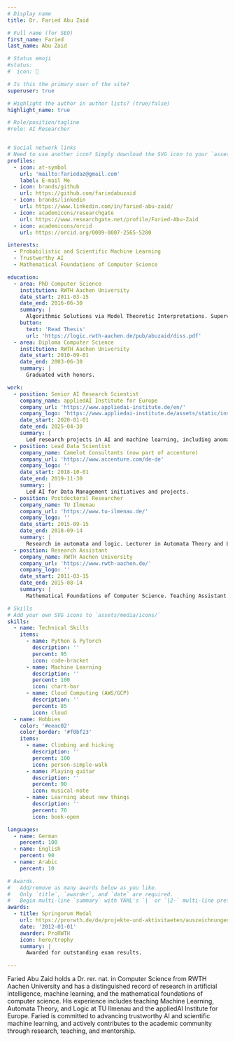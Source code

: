 ```yaml
---
# Display name
title: Dr. Faried Abu Zaid

# Full name (for SEO)
first_name: Faried
last_name: Abu Zaid

# Status emoji
#status:
#  icon: 🚀

# Is this the primary user of the site?
superuser: true

# Highlight the author in author lists? (true/false)
highlight_name: true

# Role/position/tagline
#role: AI Researcher


# Social network links
# Need to use another icon? Simply download the SVG icon to your `assets/media/icons/` folder.
profiles:
  - icon: at-symbol
    url: 'mailto:fariedaz@gmail.com'
    label: E-mail Me
  - icon: brands/github
    url: https://github.com/fariedabuzaid
  - icon: brands/linkedin
    url: https://www.linkedin.com/in/faried-abu-zaid/
  - icon: academicons/researchgate
    url: https://www.researchgate.net/profile/Faried-Abu-Zaid
  - icon: academicons/orcid
    url: https://orcid.org/0009-0007-2565-5280

interests:
  - Probabilistic and Scientific Machine Learning
  - Trustworthy AI
  - Mathematical Foundations of Computer Science

education:
  - area: PhD Computer Science 
    institution: RWTH Aachen University
    date_start: 2011-03-15
    date_end: 2016-06-30
    summary: |
      Algorithmic Solutions via Model Theoretic Interpretations. Supervised by Prof. Erich Grädel
    button:
      text: 'Read Thesis'
      url: 'https://logic.rwth-aachen.de/pub/abuzaid/diss.pdf'
  - area: Diploma Computer Science
    institution: RWTH Aachen University
    date_start: 2010-09-01
    date_end: 2003-06-30
    summary: |
      Graduated with honors.

work:
  - position: Senior AI Research Scientist
    company_name: appliedAI Institute for Europe
    company_url: 'https://www.appliedai-institute.de/en/'
    company_logo: 'https://www.appliedai-institute.de/assets/static/institute/favicon-32x32.png'
    date_start: 2020-01-01
    date_end: 2025-04-30
    summary: |
      Led research projects in AI and machine learning, including anomaly detection and simulation based inference. Science communication and teaching.
  - position: Lead Data Scientist
    company_name: Camelot Consultants (now part of accenture)
    company_url: 'https://www.accenture.com/de-de'
    company_logo: ''
    date_start: 2018-10-01
    date_end: 2019-11-30
    summary: |
      Led AI for Data Management initiatives and projects.
  - position: Postdoctoral Researcher
    company_name: TU Ilmenau
    company_url: 'https://www.tu-ilmenau.de/'
    company_logo: ''
    date_start: 2015-09-15
    date_end: 2018-09-14
    summary: |
      Research in automata and logic. Lecturer in Automata Theory and Logic Programming.
  - position: Research Assistant
    company_name: RWTH Aachen University
    company_url: 'https://www.rwth-aachen.de/'
    company_logo: ''
    date_start: 2011-03-15
    date_end: 2015-08-14
    summary: |
      Mathematical Foundations of Computer Science. Teaching Assistant.

# Skills
# Add your own SVG icons to `assets/media/icons/`
skills:
  - name: Technical Skills
    items:
      - name: Python & PyTorch
        description: ''
        percent: 95
        icon: code-bracket
      - name: Machine Learning
        description: ''
        percent: 100
        icon: chart-bar
      - name: Cloud Computing (AWS/GCP)
        description: ''
        percent: 85
        icon: cloud
  - name: Hobbies
    color: '#eeac02'
    color_border: '#f0bf23'
    items:
      - name: Climbing and hicking
        description: ''
        percent: 100
        icon: person-simple-walk
      - name: Playing guitar
        description: ''
        percent: 90
        icon: musical-note
      - name: Learning about new things
        description: ''
        percent: 70
        icon: book-open

languages:
  - name: German
    percent: 100
  - name: English
    percent: 90
  - name: Arabic
    percent: 10

# Awards.
#   Add/remove as many awards below as you like.
#   Only `title`, `awarder`, and `date` are required.
#   Begin multi-line `summary` with YAML's `|` or `|2-` multi-line prefix and indent 2 spaces below.
awards:
  - title: Springorum Medal
    url: https://prorwth.de/de/projekte-und-aktivitaeten/auszeichnungen-und-ehrungen/springorum-denkmuenze/
    date: '2012-01-01'
    awarder: ProRWTH
    icon: hero/trophy
    summary: |
      Awarded for outstanding exam results.

---
```

Faried Abu Zaid holds a Dr. rer. nat. in Computer Science from RWTH Aachen University and has a distinguished record of research in artificial intelligence, machine learning, and the mathematical foundations of computer science. His experience includes teaching Machine Learning, Automata Theory, and Logic at TU Ilmenau and the appliedAI Institute for Europe. Faried is committed to advancing trustworthy AI and scientific machine learning, and actively contributes to the academic community through research, teaching, and mentorship.


